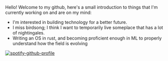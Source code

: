 Hello! Welcome to my github, here's a small introduction to things that I'm currently working on and are on my mind: 
- I'm interested in building technology for a better future.
- I miss birdsong; I think I want to temporarily live someplace that has a lot of nightingales.
- Writing an OS in rust, and becoming proficient enough in ML to properly understand how the field is evolving 

[![spotify-github-profile](https://spotify-github-profile.kittinanx.com/api/view?uid=316xmvxqlm7hsaccxfs7swb5uiwy&cover_image=true&theme=natemoo-re&show_offline=true&background_color=1a1919&interchange=false&bar_color=4078c0&bar_color_cover=false)](https://github.com/kittinan/spotify-github-profile)
